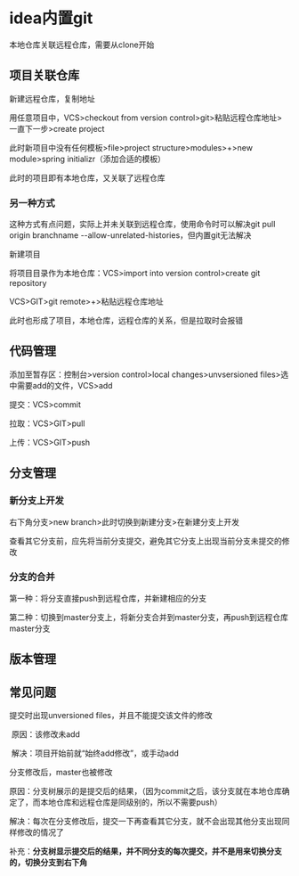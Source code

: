 # idea内置git



本地仓库关联远程仓库，需要从clone开始



## 项目关联仓库

新建远程仓库，复制地址

用任意项目中，VCS>checkout from version control>git>粘贴远程仓库地址>一直下一步>create project

此时新项目中没有任何模板>file>project structure>modules>+>new module>spring initializr（添加合适的模板）

此时的项目即有本地仓库，又关联了远程仓库

### 另一种方式

这种方式有点问题，实际上并未关联到远程仓库，使用命令时可以解决git pull origin branchname --allow-unrelated-histories，但内置git无法解决

新建项目

将项目目录作为本地仓库：VCS>import into version control>create git repository

VCS>GIT>git remote>+>粘贴远程仓库地址

此时也形成了项目，本地仓库，远程仓库的关系，但是拉取时会报错



## 代码管理

添加至暂存区：控制台>version control>local changes>unvsersioned files>选中需要add的文件，VCS>add

提交：VCS>commit

拉取：VCS>GIT>pull

上传：VCS>GIT>push



## 分支管理

### 新分支上开发

右下角分支>new branch>此时切换到新建分支>在新建分支上开发

查看其它分支前，应先将当前分支提交，避免其它分支上出现当前分支未提交的修改

### 分支的合并

第一种：将分支直接push到远程仓库，并新建相应的分支

第二种：切换到master分支上，将新分支合并到master分支，再push到远程仓库master分支



## 版本管理



## 常见问题

提交时出现unversioned files，并且不能提交该文件的修改

​	原因：该修改未add

​	解决：项目开始前就“始终add修改”，或手动add



分支修改后，master也被修改

​	原因：分支树展示的是提交后的结果，（因为commit之后，该分支就在本地仓库确定了，而本地仓库和远程仓库是同级别的，所以不需要push）

​	解决：每次在分支修改后，提交一下再查看其它分支，就不会出现其他分支出现同样修改的情况了

​	补充：**分支树显示提交后的结果，并不同分支的每次提交，并不是用来切换分支的，切换分支到右下角**